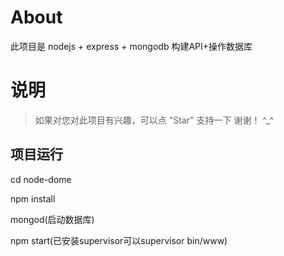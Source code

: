 # About

此项目是 nodejs + express + mongodb 构建API+操作数据库

# 说明

>  如果对您对此项目有兴趣，可以点 "Star" 支持一下 谢谢！ ^_^
## 项目运行

cd node-dome 

npm install

mongod(启动数据库)

npm start(已安装supervisor可以supervisor bin/www)
